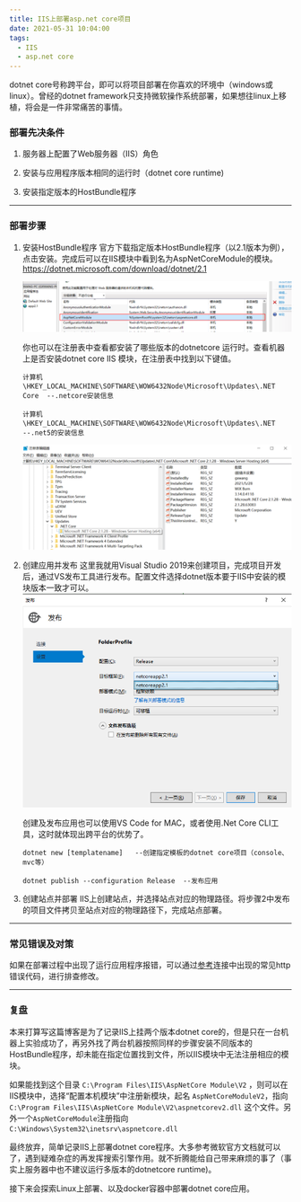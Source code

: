 ```yaml
---
title: IIS上部署asp.net core项目
date: 2021-05-31 10:04:00
tags: 
  - IIS
  - asp.net core
---
```


dotnet core号称跨平台，即可以将项目部署在你喜欢的环境中（windows或linux）。曾经的dotnet framework只支持微软操作系统部署，如果想往linux上移植，将会是一件非常痛苦的事情。

### 部署先决条件

 1. 服务器上配置了Web服务器（IIS）角色 

 2. 安装与应用程序版本相同的运行时（dotnet core runtime) 

 3. 安装指定版本的HostBundle程序

<!--more-->
 ---

### 部署步骤
 1. 安装HostBundle程序
    官方下载指定版本HostBundle程序（以2.1版本为例），点击安装。完成后可以在IIS模块中看到名为AspNetCoreModule的模块。
    https://dotnet.microsoft.com/download/dotnet/2.1

    ![IIS AspNetCoreModule](https://raw.githubusercontent.com/edsiongithub/blogimages/master/IISModule_installed2.1.png)

    你也可以在注册表中查看都安装了哪些版本的dotnetcore 运行时。查看机器上是否安装dotnet core IIS 模块，在注册表中找到以下键值。
    ```
    计算机\HKEY_LOCAL_MACHINE\SOFTWARE\WOW6432Node\Microsoft\Updates\.NET Core  --.netcore安装信息

    计算机\HKEY_LOCAL_MACHINE\SOFTWARE\WOW6432Node\Microsoft\Updates\.NET       --.net5的安装信息
    ```
    ![注册表中dotnetcore版本信息](https://raw.githubusercontent.com/edsiongithub/blogimages/master/reg_installed2.1.png)

 2. 创建应用并发布
    这里我就用Visual Studio 2019来创建项目，完成项目开发后，通过VS发布工具进行发布。配置文件选择dotnet版本要于IIS中安装的模块版本一致才可以。
    ![发布应用程序](https://raw.githubusercontent.com/edsiongithub/blogimages/master/deploy.png)

    创建及发布应用也可以使用VS Code for MAC，或者使用.Net Core CLI工具，这时就体现出跨平台的优势了。
    ```
    dotnet new [templatename]   --创建指定模板的dotnet core项目（console、mvc等）

    dotnet publish --configuration Release  --发布应用
    ```
3. 创建站点并部署
    IIS上创建站点，并选择站点对应的物理路径。将步骤2中发布的项目文件拷贝至站点对应的物理路径下，完成站点部署。

---
### 常见错误及对策
如果在部署过程中出现了运行应用程序报错，可以通过<a href="https://docs.microsoft.com/zh-cn/aspnet/core/test/troubleshoot-azure-iis?view=aspnetcore-5.0">参考</a>连接中出现的常见http错误代码，进行排查修改。


---

### 复盘
本来打算写这篇博客是为了记录IIS上挂两个版本dotnet core的，但是只在一台机器上实验成功了，再另外找了两台机器按照同样的步骤安装不同版本的HostBundle程序，却未能在指定位置找到文件，所以IIS模块中无法注册相应的模块。

如果能找到这个目录 ```C:\Program Files\IIS\AspNetCore Module\V2``` ，则可以在IIS模块中，选择“配置本机模块”中注册新模块，起名 ```AspNetCoreModuleV2```，指向```C:\Program Files\IIS\AspNetCore Module\V2\aspnetcorev2.dll``` 这个文件。另外一个```AspNetCoreModule```注册指向```C:\Windows\System32\inetsrv\aspnetcore.dll```

最终放弃，简单记录IIS上部署dotnet core程序。大多参考微软官方文档就可以了，遇到疑难杂症的再发挥搜索引擎作用。就不折腾能给自己带来麻烦的事了（事实上服务器中也不建议运行多版本的dotnetcore runtime)。

接下来会探索Linux上部署、以及docker容器中部署dotnet core应用。



<input type="hidden" value="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"/>
 